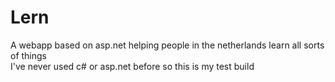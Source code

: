 # Lern
A webapp based on asp.net helping people in the netherlands learn all sorts of things <br>
I've never used c# or asp.net before so this is my test build
